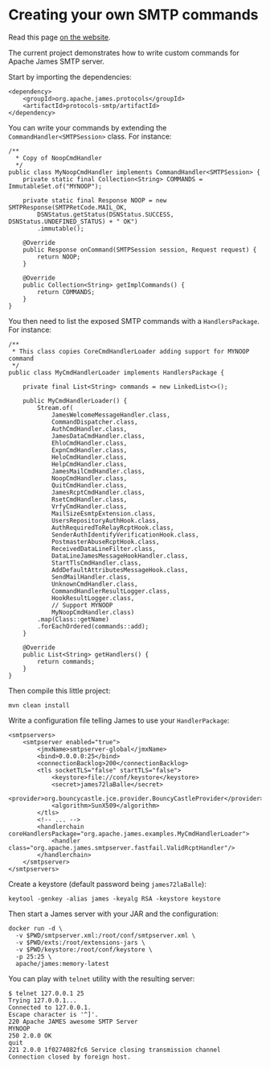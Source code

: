 # Creating your own SMTP commands

Read this page [on the website](http://james.apache.org/howTo/custom-smtp-commands.html).

The current project demonstrates how to write custom commands for Apache James SMTP server.

Start by importing the dependencies:

```
<dependency>
    <groupId>org.apache.james.protocols</groupId>
    <artifactId>protocols-smtp/artifactId>
</dependency>
```

You can write your commands by extending the `CommandHandler<SMTPSession>` class. For instance:

```
/**
  * Copy of NoopCmdHandler
  */
public class MyNoopCmdHandler implements CommandHandler<SMTPSession> {
    private static final Collection<String> COMMANDS = ImmutableSet.of("MYNOOP");

    private static final Response NOOP = new SMTPResponse(SMTPRetCode.MAIL_OK,
        DSNStatus.getStatus(DSNStatus.SUCCESS, DSNStatus.UNDEFINED_STATUS) + " OK")
        .immutable();

    @Override
    public Response onCommand(SMTPSession session, Request request) {
        return NOOP;
    }
    
    @Override
    public Collection<String> getImplCommands() {
        return COMMANDS;
    }
}
```

You then need to list the exposed SMTP commands with a `HandlersPackage`. For instance:

```
/**
 * This class copies CoreCmdHandlerLoader adding support for MYNOOP command
 */
public class MyCmdHandlerLoader implements HandlersPackage {

    private final List<String> commands = new LinkedList<>();

    public MyCmdHandlerLoader() {
        Stream.of(
            JamesWelcomeMessageHandler.class,
            CommandDispatcher.class,
            AuthCmdHandler.class,
            JamesDataCmdHandler.class,
            EhloCmdHandler.class,
            ExpnCmdHandler.class,
            HeloCmdHandler.class,
            HelpCmdHandler.class,
            JamesMailCmdHandler.class,
            NoopCmdHandler.class,
            QuitCmdHandler.class,
            JamesRcptCmdHandler.class,
            RsetCmdHandler.class,
            VrfyCmdHandler.class,
            MailSizeEsmtpExtension.class,
            UsersRepositoryAuthHook.class,
            AuthRequiredToRelayRcptHook.class,
            SenderAuthIdentifyVerificationHook.class,
            PostmasterAbuseRcptHook.class,
            ReceivedDataLineFilter.class,
            DataLineJamesMessageHookHandler.class,
            StartTlsCmdHandler.class,
            AddDefaultAttributesMessageHook.class,
            SendMailHandler.class,
            UnknownCmdHandler.class,
            CommandHandlerResultLogger.class,
            HookResultLogger.class,
            // Support MYNOOP
            MyNoopCmdHandler.class)
        .map(Class::getName)
        .forEachOrdered(commands::add);
    }

    @Override
    public List<String> getHandlers() {
        return commands;
    }
}
```

Then compile this little project:

```
mvn clean install
```

Write a configuration file telling James to use your `HandlerPackage`:

```
<smtpservers>
    <smtpserver enabled="true">
        <jmxName>smtpserver-global</jmxName>
        <bind>0.0.0.0:25</bind>
        <connectionBacklog>200</connectionBacklog>
        <tls socketTLS="false" startTLS="false">
            <keystore>file://conf/keystore</keystore>
            <secret>james72laBalle</secret>
            <provider>org.bouncycastle.jce.provider.BouncyCastleProvider</provider>
            <algorithm>SunX509</algorithm>
        </tls>
        <!-- ... -->
        <handlerchain coreHandlersPackage="org.apache.james.examples.MyCmdHandlerLoader">
            <handler class="org.apache.james.smtpserver.fastfail.ValidRcptHandler"/>
        </handlerchain>
    </smtpserver>
</smtpservers>
```

Create a keystore (default password being `james72laBalle`):

```
keytool -genkey -alias james -keyalg RSA -keystore keystore
```

Then start a James server with your JAR and the configuration:

```
docker run -d \
  -v $PWD/smtpserver.xml:/root/conf/smtpserver.xml \
  -v $PWD/exts:/root/extensions-jars \
  -v $PWD/keystore:/root/conf/keystore \
  -p 25:25 \
  apache/james:memory-latest
```

You can play with `telnet` utility with the resulting server:

```
$ telnet 127.0.0.1 25
Trying 127.0.0.1...
Connected to 127.0.0.1.
Escape character is '^]'.
220 Apache JAMES awesome SMTP Server
MYNOOP
250 2.0.0 OK
quit
221 2.0.0 1f0274082fc6 Service closing transmission channel
Connection closed by foreign host.
```
